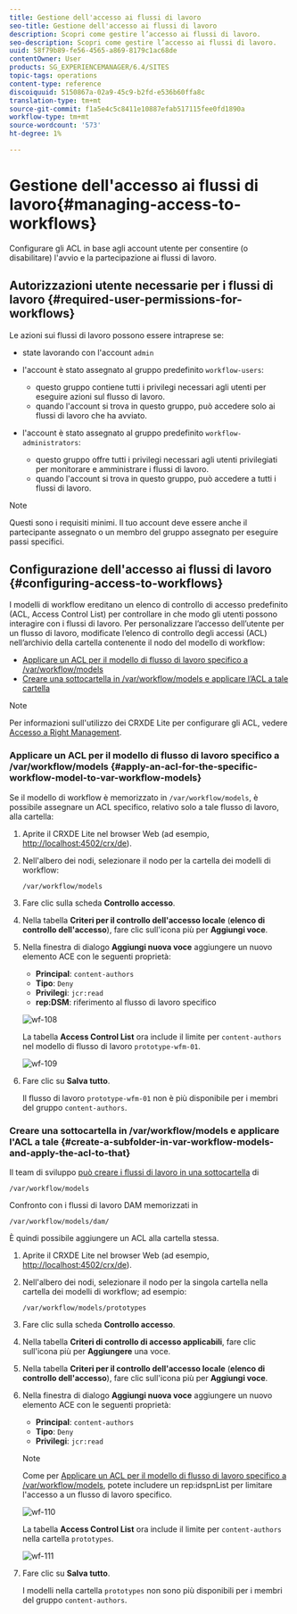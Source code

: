 ```yaml
---
title: Gestione dell'accesso ai flussi di lavoro
seo-title: Gestione dell'accesso ai flussi di lavoro
description: Scopri come gestire l’accesso ai flussi di lavoro.
seo-description: Scopri come gestire l’accesso ai flussi di lavoro.
uuid: 58f79b89-fe56-4565-a869-8179c1ac68de
contentOwner: User
products: SG_EXPERIENCEMANAGER/6.4/SITES
topic-tags: operations
content-type: reference
discoiquuid: 5150867a-02a9-45c9-b2fd-e536b60ffa8c
translation-type: tm+mt
source-git-commit: f1a5e4c5c8411e10887efab517115fee0fd1890a
workflow-type: tm+mt
source-wordcount: '573'
ht-degree: 1%

---
```



# Gestione dell&#39;accesso ai flussi di lavoro{#managing-access-to-workflows}

Configurare gli ACL in base agli account utente per consentire (o disabilitare) l&#39;avvio e la partecipazione ai flussi di lavoro.

## Autorizzazioni utente necessarie per i flussi di lavoro {#required-user-permissions-for-workflows}

Le azioni sui flussi di lavoro possono essere intraprese se:

* state lavorando con l&#39;account `admin`
* l&#39;account è stato assegnato al gruppo predefinito `workflow-users`:

   * questo gruppo contiene tutti i privilegi necessari agli utenti per eseguire azioni sul flusso di lavoro.
   * quando l&#39;account si trova in questo gruppo, può accedere solo ai flussi di lavoro che ha avviato.

* l&#39;account è stato assegnato al gruppo predefinito `workflow-administrators`:

   * questo gruppo offre tutti i privilegi necessari agli utenti privilegiati per monitorare e amministrare i flussi di lavoro.
   * quando l&#39;account si trova in questo gruppo, può accedere a tutti i flussi di lavoro.

>[!NOTE]
>
>Questi sono i requisiti minimi. Il tuo account deve essere anche il partecipante assegnato o un membro del gruppo assegnato per eseguire passi specifici.

## Configurazione dell&#39;accesso ai flussi di lavoro {#configuring-access-to-workflows}

I modelli di workflow ereditano un elenco di controllo di accesso predefinito (ACL, Access Control List) per controllare in che modo gli utenti possono interagire con i flussi di lavoro. Per personalizzare l’accesso dell’utente per un flusso di lavoro, modificate l’elenco di controllo degli accessi (ACL) nell’archivio della cartella contenente il nodo del modello di workflow:

* [Applicare un ACL per il modello di flusso di lavoro specifico a /var/workflow/models](/help/sites-administering/workflows-managing.md#apply-an-acl-for-the-specific-workflow-model-to-var-workflow-models)
* [Creare una sottocartella in /var/workflow/models e applicare l’ACL a tale cartella](/help/sites-administering/workflows-managing.md#create-a-subfolder-in-var-workflow-models-and-apply-the-acl-to-that)

>[!NOTE]
>
>Per informazioni sull&#39;utilizzo dei CRXDE Lite per configurare gli ACL, vedere [Accesso a Right Management](/help/sites-administering/user-group-ac-admin.md#access-right-management).

### Applicare un ACL per il modello di flusso di lavoro specifico a /var/workflow/models {#apply-an-acl-for-the-specific-workflow-model-to-var-workflow-models}

Se il modello di workflow è memorizzato in `/var/workflow/models`, è possibile assegnare un ACL specifico, relativo solo a tale flusso di lavoro, alla cartella:

1. Aprite il CRXDE Lite nel browser Web (ad esempio, [http://localhost:4502/crx/de](http://localhost:4502/crx/de)).
1. Nell&#39;albero dei nodi, selezionare il nodo per la cartella dei modelli di workflow:

   `/var/workflow/models`

1. Fare clic sulla scheda **Controllo accesso**.
1. Nella tabella **Criteri per il controllo dell&#39;accesso locale** (**elenco di controllo dell&#39;accesso**), fare clic sull&#39;icona più per **Aggiungi voce**.
1. Nella finestra di dialogo **Aggiungi nuova voce** aggiungere un nuovo elemento ACE con le seguenti proprietà:

   * **Principal**:  `content-authors`
   * **Tipo**: `Deny`
   * **Privilegi**:  `jcr:read`
   * **rep:DSM**: riferimento al flusso di lavoro specifico

   ![wf-108](assets/wf-108.png)

   La tabella **Access Control List** ora include il limite per `content-authors` nel modello di flusso di lavoro `prototype-wfm-01`.

   ![wf-109](assets/wf-109.png)

1. Fare clic su **Salva tutto**.

   Il flusso di lavoro `prototype-wfm-01` non è più disponibile per i membri del gruppo `content-authors`.

### Creare una sottocartella in /var/workflow/models e applicare l&#39;ACL a tale {#create-a-subfolder-in-var-workflow-models-and-apply-the-acl-to-that}

Il team di sviluppo [può creare i flussi di lavoro in una sottocartella](/help/sites-developing/workflows-models.md#creating-a-new-workflow) di

`/var/workflow/models`

Confronto con i flussi di lavoro DAM memorizzati in

`/var/workflow/models/dam/`

È quindi possibile aggiungere un ACL alla cartella stessa.

1. Aprite il CRXDE Lite nel browser Web (ad esempio, [http://localhost:4502/crx/de](http://localhost:4502/crx/de)).
1. Nell&#39;albero dei nodi, selezionare il nodo per la singola cartella nella cartella dei modelli di workflow; ad esempio:

   `/var/workflow/models/prototypes`

1. Fare clic sulla scheda **Controllo accesso**.
1. Nella tabella **Criteri di controllo di accesso applicabili**, fare clic sull&#39;icona più per **Aggiungere** una voce.
1. Nella tabella **Criteri per il controllo dell&#39;accesso locale** (**elenco di controllo dell&#39;accesso**), fare clic sull&#39;icona più per **Aggiungi voce**.
1. Nella finestra di dialogo **Aggiungi nuova voce** aggiungere un nuovo elemento ACE con le seguenti proprietà:

   * **Principal**:  `content-authors`
   * **Tipo**: `Deny`
   * **Privilegi**:  `jcr:read`

   >[!NOTE]
   >
   >Come per [Applicare un ACL per il modello di flusso di lavoro specifico a /var/workflow/models](/help/sites-administering/workflows-managing.md#apply-an-acl-for-the-specific-workflow-model-to-var-workflow-models), potete includere un rep:idspnList per limitare l&#39;accesso a un flusso di lavoro specifico.

   ![wf-110](assets/wf-110.png)

   La tabella **Access Control List** ora include il limite per `content-authors` nella cartella `prototypes`.

   ![wf-111](assets/wf-111.png)

1. Fare clic su **Salva tutto**.

   I modelli nella cartella `prototypes` non sono più disponibili per i membri del gruppo `content-authors`.

